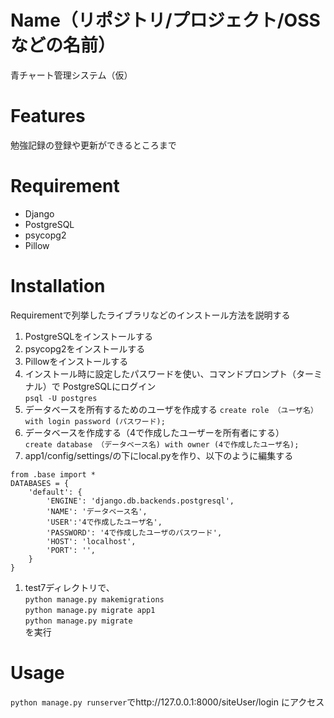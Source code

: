 # Name（リポジトリ/プロジェクト/OSSなどの名前）

青チャート管理システム（仮）  





# Features

勉強記録の登録や更新ができるところまで 

# Requirement


* Django
* PostgreSQL
* psycopg2
* Pillow

# Installation

Requirementで列挙したライブラリなどのインストール方法を説明する

1. PostgreSQLをインストールする  
1. psycopg2をインストールする  
1. Pillowをインストールする  
1. インストール時に設定したパスワードを使い、コマンドプロンプト（ターミナル）で  PostgreSQLにログイン  
```psql -U postgres```  
1. データベースを所有するためのユーザを作成する
```create role （ユーザ名） with login password (パスワード);```
1. データベースを作成する（4で作成したユーザーを所有者にする）  
```create database （データベース名) with owner (4で作成したユーザ名);```
1. app1/config/settings/の下にlocal.pyを作り、以下のように編集する
```
from .base import *
DATABASES = {
    'default': {
        'ENGINE': 'django.db.backends.postgresql',
        'NAME': 'データベース名',
        'USER':'4で作成したユーザ名',
        'PASSWORD': '4で作成したユーザのパスワード',
        'HOST': 'localhost',
        'PORT': '',
    }
}
```
1. test7ディレクトリで、     
```python manage.py makemigrations```  
```python manage.py migrate app1```  
```python manage.py migrate```  
を実行  




# Usage

```python manage.py runserver```でhttp://127.0.0.1:8000/siteUser/login にアクセス  




